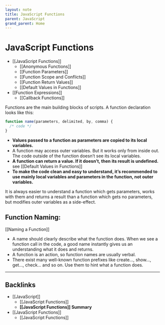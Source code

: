 ```yaml
---
layout: note
title: JavaScript Functions
parent: JavaScript
grand_parent: Home
---
```


# JavaScript Functions

- [[JavaScript Functions]]
  - [[Anonymous Functions]]
  - [[Function Parameters]]
  - [[Function Scope and Conflicts]]
  - [[Function Return Values]]
  - [[Default Values in Functions]]
- [[Function Expressions]]
  - [[Callback Functions]]

Functions are the main building blocks of scripts. A function declaration looks like this:

```javascript
function name(parameters, delimited, by, comma) {
  /* code */
}
```

- **Values passed to a function as parameters are copied to its local variables.**
- A function may access outer variables. But it works only from inside out. The code outside of the function doesn’t see its local variables.
- **A function can return a value. If it doesn’t, then its result is undefined.** see [[Default Values in Functions]]
- **To make the code clean and easy to understand, it’s recommended to use mainly local variables and parameters in the function, not outer variables.**

It is always easier to understand a function which gets parameters, works with them and returns a result than a function which gets no parameters, but modifies outer variables as a side-effect.

## Function Naming:

[[Naming a Function]]

- A name should clearly describe what the function does. When we see a function call in the code, a good name instantly gives us an understanding what it does and returns.
- A function is an action, so function names are usually verbal.
- There exist many well-known function prefixes like create…, show…, get…, check… and so on. Use them to hint what a function does.

---
## Backlinks
* [[JavaScript]]
	* [[JavaScript Functions]]
	* **[[JavaScript Functions]] Summary**
* [[JavaScript Functions]]
	* [[JavaScript Functions]]

